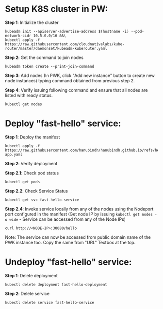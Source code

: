 
# Setup K8S cluster in PW:

**Step 1**: Initialize the cluster

    kubeadm init --apiserver-advertise-address $(hostname -i) --pod-network-cidr 10.5.0.0/16 &&\
    kubectl apply -f https://raw.githubusercontent.com/cloudnativelabs/kube-router/master/daemonset/kubeadm-kuberouter.yaml

**Step 2**: Get the command to join nodes

    kubeadm token create --print-join-command

**Step 3**: Add nodes (In PWK, click "Add new instance" button to create new node instances) typing command obtained from 
         previous step 2.

**Step 4**: Verify issuing following command and ensure that all nodes are listed with ready status.
    
    kubectl get nodes


# Deploy "fast-hello" service:

**Step 1**: Deploy the manifest

    kubectl apply -f https://raw.githubusercontent.com/hanubindh/hanubindh.github.io/refs/heads/master/k8s/pwk/hello-app.yaml

**Step 2**: Verify deployment

**Step 2.1**: Check pod status
    
    kubectl get pods
            
**Step 2.2**: Check Service Status
    
    kubectl get svc fast-hello-service
    
**Step 2.4**: Invoke service locally from any of the nodes using the Nodeport port configured in the manifest
    (Get node IP by issuing `kubectl get nodes -o wide` - Service can be accessed from any of the Node IPs)
    
    curl http://<NODE-IP>:30080/hello

Note: The service can now be accessed from public domain name of the PWK instance too. Copy the same from "URL" Textbox at the top.

# Undeploy "fast-hello" service:

**Step 1**: Delete deployment

    kubectl delete deployment fast-hello-deployment

**Step 2**: Delete service

    kubectl delete service fast-hello-service


